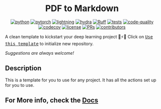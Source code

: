 <center>

# PDF to Markdown

[![python](https://img.shields.io/badge/-Python_3.8_%7C_3.9_%7C_3.10%7C_3.11-blue?logo=python&logoColor=white)](https://github.com/pre-commit/pre-commit)
[![pytorch](https://img.shields.io/badge/PyTorch_2.0+-ee4c2c?logo=pytorch&logoColor=white)](https://pytorch.org/get-started/locally/)
[![lightning](https://img.shields.io/badge/-Lightning_2.0+-792ee5?logo=pytorchlightning&logoColor=white)](https://pytorchlightning.ai/)
[![hydra](https://img.shields.io/badge/Config-Hydra_1.3-89b8cd)](https://hydra.cc/)
[![Ruff](https://img.shields.io/endpoint?url=https://raw.githubusercontent.com/astral-sh/ruff/main/assets/badge/v2.json)](https://github.com/astral-sh/ruff)
[![tests](https://github.com/Mai0313/pdf2md/actions/workflows/test.yml/badge.svg)](https://github.com/Mai0313/pdf2md/actions/workflows/test.yml)
[![code-quality](https://github.com/Mai0313/pdf2md/actions/workflows/code-quality-check.yml/badge.svg)](https://github.com/Mai0313/pdf2md/actions/workflows/code-quality-check.yml)
[![codecov](https://codecov.io/gh/Mai0313/pdf2md/branch/master/graph/badge.svg)](https://codecov.io/gh/Mai0313/pdf2md)
[![license](https://img.shields.io/badge/License-MIT-green.svg?labelColor=gray)](https://github.com/Mai0313/pdf2md/tree/master?tab=License-1-ov-file)
[![PRs](https://img.shields.io/badge/PRs-welcome-brightgreen.svg)](https://github.com/Mai0313/pdf2md/pulls)
[![contributors](https://img.shields.io/github/contributors/Mai0313/pdf2md.svg)](https://github.com/Mai0313/pdf2md/graphs/contributors)

</center>

A clean template to kickstart your deep learning project 🚀⚡🔥
Click on [<kbd>Use this template</kbd>](https://github.com/Mai0313/pdf2md/generate) to initialize new repository.

_Suggestions are always welcome!_

## Description

This is a template for you to use for any project. It has all the actions set up for you to use.

## For More info, check the [Docs](https://mai0313.github.io/pdf2md/)
